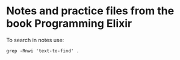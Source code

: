 # Notes and practice files from the book Programming Elixir

To search in notes use:

`grep -Rnwi 'text-to-find' .`